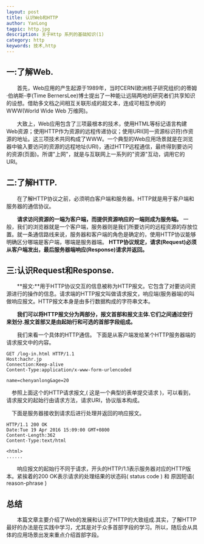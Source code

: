 ```yaml
---
layout: post
title: 认识Web和HTTP
author: YanLong
tagpic: http.jpg
description: 关于Http 系列的基础知识(1)
category: http
keywords: 技术,http
---
```


一:了解Web.
-----------
&emsp;&emsp;首先，Web应用的产生起源于1989年，当时CERN(欧洲核子研究组织)的蒂姆·伯纳斯-李(Time BernersLee)博士提出了一种能让远隔两地的研究者们共享知识的设想。借助多文档之间相互关联形成的超文本，连成可相互参阅的WWW(World Wide Web 万维网)。

&emsp;&emsp;大致上，Web应用包含了三项最根本的技术，使用HTML等标记语言构建Web资源；使用HTTP作为资源的远程传递协议；使用URI(同一资源标识符)作资源的地址。这三项技术共同构成了WWW。一个典型的Web应用场景就是在浏览器中输入要访问的资源的远程地址(URI)，通过HTTP远程通信，最终得到要访问的资源(页面)。所谓"上网"，就是与互联网上一系列的"资源"互动，调用它的URI。

二:了解HTTP.
----------------
&emsp;&emsp;在了解HTTP协议之前，必须明白客户端和服务器。HTTP就是用于客户端和服务器的通信协议。

&emsp;&emsp;**请求访问资源的一端为客户端，而提供资源响应的一端则成为服务端。**
一般，我们的浏览器就是一个客户端，服务器则是我们所要访问的远程资源的存放位置。就一条通信路线来说，服务器和客户端的角色是确定的，使用HTTP协议能够明确区分哪端是客户端，哪端是服务器端。
**HTTP协议规定，请求(Request)必须从客户端发出，最后服务器端响应(Response)请求并返回。**

三:认识Request和Response.
-----------------------
&emsp;&emsp;**报文:**用于HTTP协议交互的信息被称为HTTP报文。它包含了对要访问资源进行的操作的信息。请求端的HTTP报文叫做请求报文，响应端(服务器端)的叫做响应报文。HTTP报文本身是由多行数据构成的字符串文本。

&emsp;&emsp;**我们可以将HTTP报文分为两部分，报文首部和报文主体.它们之间通过空行来划分.报文首部又是由起始行和可选的首部字段组成。**

&emsp;&emsp;我们来看一个具体的HTTP通信。
下面是从客户端发给某个HTTP服务器端的请求报文中的内容。
	
	GET /log-in.html HTTP/1.1
	Host:hachr.jp
	Connection:Keep-alive
	Content-Type:application/x-www-form-urlencoded

	name=chenyanlong&age=20
		
&emsp;参照上面这个的HTTP请求报文,( 这是一个典型的表单提交请求 )，可以看到，请求报文的起始行由请求方法，请求URI，协议版本构成。

&emsp;下面是服务器接收到请求后进行处理并返回的响应报文。
	
	HTTP/1.1 200 OK
	Date:Tue 19 Apr 2016 15:09:00 GMT+0800
	Content-Length:362
	Content-Type:text/html

	<html>
	......

&emsp;&emsp;响应报文的起始行不同于请求，开头的HTTP/1.1表示服务器对应的HTTP版本。紧挨着的200 OK表示请求的处理结果的状态码( status code ) 和 原因短语( reason-phrase )

总结
----
&emsp;&emsp;本篇文章主要介绍了Web的发展和认识了HTTP的大致组成.其实，了解HTTP最好的办法是在实践中学习，尤其是对于众多首部字段的学习。所以，随后会从具体的应用场景出发来重点介绍首部字段。